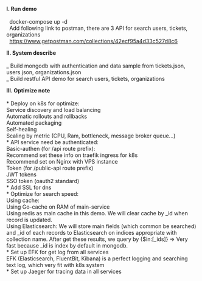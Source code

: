 **I. Run demo<br/><br/>**
    &nbsp;&nbsp;docker-compose up -d<br/>
    &nbsp;&nbsp;Add following link to postman, there are 3 API for search users, tickets, organizations<br/>
    &nbsp;&nbsp;https://www.getpostman.com/collections/42ecf95a4d33c527d8c6

**II. System describe<br/><br/>**
    _ Build mongodb with authentication and data sample from tickets.json, users.json, organizations.json<br/>
    _ Build restful API demo for search users, tickets, organizations<br/>

**III. Optimize note<br/><br/>**
    * Deploy on k8s for optimize: <br/>
        Service discovery and load balancing<br/>
        Automatic rollouts and rollbacks<br/>
        Automated packaging<br/>
        Self-healing<br/>
        Scaling by metric (CPU, Ram, bottleneck, message broker queue...)<br/>
    * API service need be authenticated: <br/>
        Basic-authen (for /api route prefix): <br/>
            Recommend set these info on traefik ingress for k8s<br/>
            Recommend set on Nginx with VPS instance<br/>
        Token (for /public-api route prefix)<br/>
            JWT tokens<br/>
            SSO token (oauth2 standard)<br/>
    * Add SSL for dns<br/>
    * Optimize for search speed: <br/>
        Using cache:<br/>
            Using Go-cache on RAM of main-service<br/>
            Using redis as main cache in this demo. We will clear cache by _id when record is updated.<br/>
        Using Elasticsearch: We will store main fields (which common be searched) and _id of each records to Elasticsearch on indices appropriate with collection name. After get these results, we query by {$in:[_ids]} => Very fast because _id is index by default in mongodb.<br/>
    * Set up EFK for get log from all services<br/>
        EFK (Elasticsearch, FluentBit, Kibana) is a perfect logging and searching text log, which very fit with k8s system<br/>
    * Set up Jaeger for tracing data in all services<br/>

